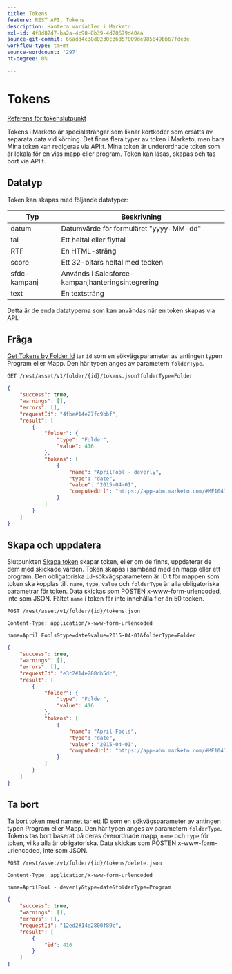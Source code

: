 ```yaml
---
title: Tokens
feature: REST API, Tokens
description: Hantera variabler i Marketo.
exl-id: 4f8d87d7-ba2a-4c90-8b39-4d20679d404a
source-git-commit: 66add4c38d0230c36d57009de985649bb67fde3e
workflow-type: tm+mt
source-wordcount: '297'
ht-degree: 0%

---
```


# Tokens

[Referens för tokenslutpunkt](https://developer.adobe.com/marketo-apis/api/asset/#tag/Tokens)

Tokens i Marketo är specialsträngar som liknar kortkoder som ersätts av separata data vid körning. Det finns flera typer av token i Marketo, men bara Mina token kan redigeras via API:t. Mina token är underordnade token som är lokala för en viss mapp eller program. Token kan läsas, skapas och tas bort via API:t.

## Datatyp

Token kan skapas med följande datatyper:

| Typ | Beskrivning |
|---------------|----------------------------------------------------|
| datum | Datumvärde för formuläret &quot;yyyy-MM-dd&quot; |
| tal | Ett heltal eller flyttal |
| RTF | En HTML-sträng |
| score | Ett 32-bitars heltal med tecken |
| sfdc-kampanj | Används i Salesforce-kampanjhanteringsintegrering |
| text | En textsträng |


Detta är de enda datatyperna som kan användas när en token skapas via API.

## Fråga

[Get Tokens by Folder Id](https://developer.adobe.com/marketo-apis/api/asset/#tag/Tokens/operation/getTokensByFolderIdUsingGET) tar `id` som en sökvägsparameter av antingen typen Program eller Mapp. Den här typen anges av parametern `folderType`.

```curl
GET /rest/asset/v1/folder/{id}/tokens.json?folderType=Folder
```

```json
{
    "success": true,
    "warnings": [],
    "errors": [],
    "requestId": "4fbe#14e27fc9bbf",
    "result": [
        {
            "folder": {
                "type": "Folder",
                "value": 416
            },
            "tokens": [
                {
                    "name": "AprilFool - deverly",
                    "type": "date",
                    "value": "2015-04-01",
                    "computedUrl": "https://app-abm.marketo.com/#MF1047C3"
                }
            ]
        }
    ]
}
```

## Skapa och uppdatera

Slutpunkten [Skapa token](https://developer.adobe.com/marketo-apis/api/asset/#tag/Tokens/operation/addTokenTOFolderUsingPOST) skapar token, eller om de finns, uppdaterar de dem med skickade värden. Token skapas i samband med en mapp eller ett program. Den obligatoriska `id`-sökvägsparametern är ID:t för mappen som token ska kopplas till. `name`, `type`, `value` och `folderType` är alla obligatoriska parametrar för token. Data skickas som POSTEN x-www-form-urlencoded, inte som JSON. Fältet `name` i token får inte innehålla fler än 50 tecken.

```
POST /rest/asset/v1/folder/{id}/tokens.json
```

```
Content-Type: application/x-www-form-urlencoded
```

```
name=April Fools&type=date&value=2015-04-01&folderType=Folder
```

```json
{
    "success": true,
    "warnings": [],
    "errors": [],
    "requestId": "e3c2#14e280db5dc",
    "result": [
        {
            "folder": {
                "type": "Folder",
                "value": 416
            },
            "tokens": [
                {
                    "name": "April Fools",
                    "type": "date",
                    "value": "2015-04-01",
                    "computedUrl": "https://app-abm.marketo.com/#MF1047C3"
                }
            ]
        }
    ]
}
```

## Ta bort

[Ta bort token med namnet ](https://developer.adobe.com/marketo-apis/api/asset/#tag/Tokens/operation/deleteTokenByNameUsingPOST) tar ett ID som en sökvägsparameter av antingen typen Program eller Mapp. Den här typen anges av parametern `folderType`. Tokens tas bort baserat på deras överordnade mapp, `name` och `type` för token, vilka alla är obligatoriska. Data skickas som POSTEN x-www-form-urlencoded, inte som JSON.

```
POST /rest/asset/v1/folder/{id}/tokens/delete.json
```

```
Content-Type: application/x-www-form-urlencoded
```

```
name=AprilFool - deverly&type=date&folderType=Program
```

```json
{
    "success": true,
    "warnings": [],
    "errors": [],
    "requestId": "12ed2#14e2800f89c",
    "result": [
        {
            "id": 416
        }
    ]
}
```
